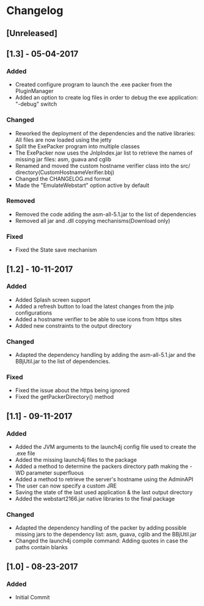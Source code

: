 # Changelog

## [Unreleased]

## [1.3] - 05-04-2017

### Added
- Created configure program to launch the .exe packer from the PluginManager
- Added an option to create log files in order to debug the exe application: "-debug" switch

### Changed
- Reworked the deployment of the dependencies and the native libraries: All files are now loaded using the jetty
- Split the ExePacker program into multiple classes
- The ExePacker now uses the JnlpIndex.jar list to retrieve the names of missing jar files: asm, guava and cglib
- Renamed and moved the custom hostname verifier class into the src/ directory(CustomHostnameVerifier.bbj)
- Changed the CHANGELOG.md format
- Made the "EmulateWebstart" option active by default

### Removed
- Removed the code adding the asm-all-5.1.jar to the list of dependencies
- Removed all jar and .dll copying mechanisms(Download only)

### Fixed
- Fixed the State save mechanism

## [1.2] - 10-11-2017

### Added
- Added Splash screen support
- Added a refresh button to load the latest changes from the jnlp configurations
- Added a hostname verifier to be able to use icons from https sites
- Added new constraints to the output directory

### Changed
- Adapted the dependency handling by adding the asm-all-5.1.jar and the BBjUtil.jar to the list of dependencies.

### Fixed
- Fixed the issue about the https being ignored
- Fixed the getPackerDirectory() method

## [1.1] - 09-11-2017

### Added
- Added the JVM arguments to the launch4j config file used to create the .exe file
- Added the missing launch4j files to the package
- Added a method to determine the packers directory path making the -WD parameter superfluous
- Added a method to retrieve the server's hostname using the AdminAPI
- The user can now specify a custom JRE
- Saving the state of the last used application & the last output directory
- Added the webstart2166.jar native libraries to the final package

### Changed
- Adapted the dependency handling of the packer by adding possible missing jars to the dependency list: asm, guava, cglib and the BBjUtil.jar
- Changed the launch4j compile command: Adding quotes in case the paths contain blanks

## [1.0] - 08-23-2017

### Added
- Initial Commit

